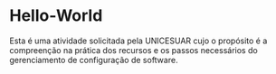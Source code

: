 # Hello-World
Esta é uma atividade solicitada pela UNICESUAR cujo o propósito é a compreenção na prática dos recursos e os passos necessários do gerenciamento de configuração de software.
